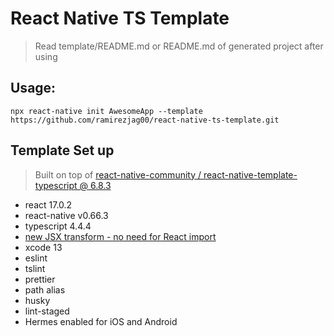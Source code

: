 # React Native TS Template

> Read template/README.md or README.md of generated project after using

## Usage:

```
npx react-native init AwesomeApp --template https://github.com/ramirezjag00/react-native-ts-template.git 
```

## Template Set up
> Built on top of [react-native-community / react-native-template-typescript @ 6.8.3](https://github.com/react-native-community/react-native-template-typescript)
- react 17.0.2
- react-native v0.66.3
- typescript 4.4.4
- [new JSX transform - no need for React import](https://reactjs.org/blog/2020/09/22/introducing-the-new-jsx-transform.html)
- xcode 13
- eslint
- tslint
- prettier
- path alias
- husky
- lint-staged
- Hermes enabled for iOS and Android
